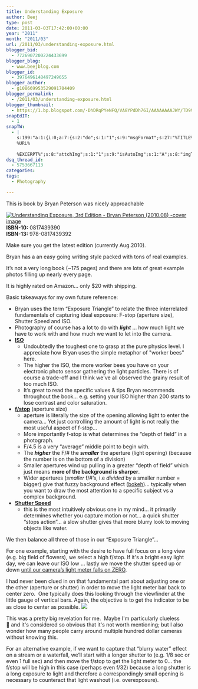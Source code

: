 ```yaml
---
title: Understanding Exposure
author: Beej
type: post
date: 2011-03-03T17:42:00+00:00
year: "2011"
month: "2011/03"
url: /2011/03/understanding-exposure.html
blogger_bid:
  - 7726907200224433699
blogger_blog:
  - www.beejblog.com
blogger_id:
  - 3976496148497249655
blogger_author:
  - g108669953529091704409
blogger_permalink:
  - /2011/03/understanding-exposure.html
blogger_thumbnail:
  - https://1.bp.blogspot.com/-DhDRqPYeNFQ/VA8YPdDh76I/AAAAAAAAJWY/TD99N1PaXHM/s1600/light_meter.png
snapEdIT:
  - 1
snapTW:
  - |
    s:199:"a:1:{i:0;a:7:{s:2:"do";s:1:"1";s:9:"msgFormat";s:27:"%TITLE%
    %URL%
    
    %EXCERPT%";s:8:"attchImg";s:1:"1";s:9:"isAutoImg";s:1:"A";s:8:"imgToUse";s:0:"";s:9:"isAutoURL";s:1:"A";s:8:"urlToUse";s:0:"";}}";
dsq_thread_id:
  - 5753667113
categories:
tags:
  - Photography

---
```

This is book by Bryan Peterson was nicely approachable

[![Understanding Exposure, 3rd Edition - Bryan Peterson (2010.08) -cover image](https://lh5.ggpht.com/_XlySlDLkdOc/TW-YLaRs_JI/AAAAAAAAE4o/XjYPHv3ukxE/Understanding%20Exposure%2C%203rd%20Edition%20-%20Bryan%20Peterson%20%282010.08%29%20-cover%20image%5B7%5D.jpg?imgmax=800)](https://www.amazon.com/gp/product/0817439390?ie=UTF8&tag=httpwwwbeejbl-20&linkCode=as2&camp=1789&creative=9325&creativeASIN=0817439390)  
**ISBN-10:** 0817439390  
**ISBN-13:** 978-0817439392

Make sure you get the latest edition (currently Aug.2010).

Bryan has a an easy going writing style packed with tons of real examples.

It’s not a very long book (~175 pages) and there are lots of great example photos filling up nearly every page.

It is highly rated on Amazon… only $20 with shipping.

Basic takeaways for my own future reference:

*   Bryan uses the term “Exposure Triangle” to relate the three interrelated fundamentals of capturing ideal exposure: F-stop (aperture size), Shutter Speed and ISO.
*   Photography of course has a lot to do with ***light*** … how much light we have to work with and how much we want to let into the camera.
*   <u>**ISO**</u>
    *   Undoubtedly the toughest one to grasp at the pure physics level. I appreciate how Bryan uses the simple metaphor of "worker bees" here.
    *   The higher the ISO, the more worker bees you have on your electronic photo sensor gathering the light particles. There is of course a trade-off and I think we've all observed the grainy result of too much ISO.
    *   It’s great to read the specific values & tips Bryan recommends throughout the book… e.g. setting your ISO higher than 200 starts to lose contrast and color saturation.
*   **<u>f/stop</u>** (aperture size)
    *   aperture is literally the size of the opening allowing light to enter the camera… Yet just controlling the amount of light is not really the most useful aspect of f-stop…
    *   More importantly f-stop is what determines the “depth of field” in a photograph.
    *   F/4.5 is a very “average” middle point to begin with.
    *   The ***higher*** the F/# the ***smaller*** the aperture (light opening) (because the number is on the bottom of a division)
    *   Smaller apertures wind up pulling in a greater “depth of field” which just means **more of the background is sharper**.
    *   Wider apertures (*smaller* f/#’s, i.e *divided* by a smaller number = bigger) give that fuzzy background effect ([bokeh](https://en.wikipedia.org/wiki/Bokeh))… typically when you want to draw the most attention to a specific subject vs a complex background.
*   **<u>Shutter Speed</u>**
    *   this is the most intuitively obvious one in my mind… it primarily determines whether you capture motion or not… a quick shutter “stops action”… a slow shutter gives that more blurry look to moving objects like water.

We then balance all three of those in our “Exposure Triangle”…

For one example, starting with the desire to have full focus on a long view (e.g. big field of flowers), we select a high f/stop. If it's a bright easy light day, we can leave our ISO low … lastly we move the shutter speed up or down <u>until our camera’s light meter falls on ZERO</u>.

<span class="hl">I had never been clued in on that fundamental part about adjusting one or the other (aperture or shutter) in order to move the light meter bar back to center zero.</span>  One typically does this looking through the viewfinder at the little gauge of vertical bars. Again, the objective is to get the indicator to be as close to center as possible.
[![](https://www.BeejBlog.com/wp-content/uploads/2011/03/light_meter.png)](https://www.BeejBlog.com/wp-content/uploads/2011/03/light_meter.png)

This was a pretty big revelation for me.  Maybe I'm particularly clueless 🙂 and it's considered so obvious that it's not worth mentioning; but I also wonder how many people carry around multiple hundred dollar cameras without knowing this.

For an alternative example, if we want to capture that “blurry water” effect on a stream or a waterfall, we’ll start with a longer shutter to (e.g. 1/8 sec or even 1 full sec) and then move the f/stop to get the light meter to 0… the f/stop will be high in this case (perhaps even f/32) because a long shutter is a long exposure to light and therefore a correspondingly small opening is necessary to counteract that light washout (i.e. overexposure).
